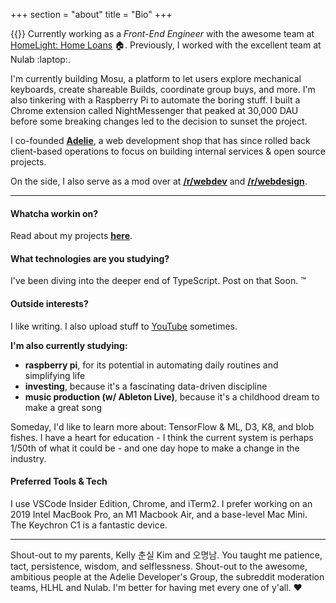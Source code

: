 +++
section = "about"
title = "Bio"
+++

{{<span class="about-intro" content="Hey, I'm Kevin." >}} Currently working as a _Front-End Engineer_ with the awesome team at [HomeLight: Home Loans](https://www.homelighthomeloans.com) :house:. Previously, I worked with the excellent team at Nulab :laptop:.

I'm currently building Mosu, a platform to let users explore mechanical keyboards, create shareable Builds, coordinate group buys, and more. I'm also tinkering with a Raspberry Pi to automate the boring stuff. I built a Chrome extension called NightMessenger that peaked at 30,000 DAU before some breaking changes led to the decision to sunset the project.

I co-founded [**Adelie**](https://adelie.co), a web development shop that has since rolled back client-based operations to focus on building internal services & open source projects.

On the side, I also serve as a mod over at [**/r/webdev**](https://reddit.com/r/webdev) and [**/r/webdesign**](https://reddit.com/r/webdesign).

---

#### **Whatcha workin on?**

Read about my projects [**here**](/projects).

#### **What technologies are you studying?**

I've been diving into the deeper end of TypeScript. Post on that Soon. :tm: 

#### **Outside interests?**

I like writing. I also upload stuff to [YouTube](https://youtube.com/adelieco) sometimes.

**I'm also currently studying:**

- **raspberry pi**, for its potential in automating daily routines and simplifying life
- **investing**, because it's a fascinating data-driven discipline
- **music production (w/ Ableton Live)**, because it's a childhood dream to make a great song

Someday, I'd like to learn more about: TensorFlow & ML, D3, K8, and blob fishes. I have a heart for education - I think the current system is perhaps 1/50th of what it could be - and one day hope to make a change in the industry.

#### Preferred Tools & Tech

I use VSCode Insider Edition, Chrome, and iTerm2. I prefer working on an 2019 Intel MacBook Pro, an M1 Macbook Air, and a base-level Mac Mini. The Keychron C1 is a fantastic device.


---

Shout-out to my parents, Kelly 춘실 Kim and 오명남. You taught me patience, tact, persistence, wisdom, and selflessness. Shout-out to the awesome, ambitious people at the Adelie Developer's Group, the subreddit moderation teams, HLHL and Nulab. I'm better for having met every one of y'all. :heart:
